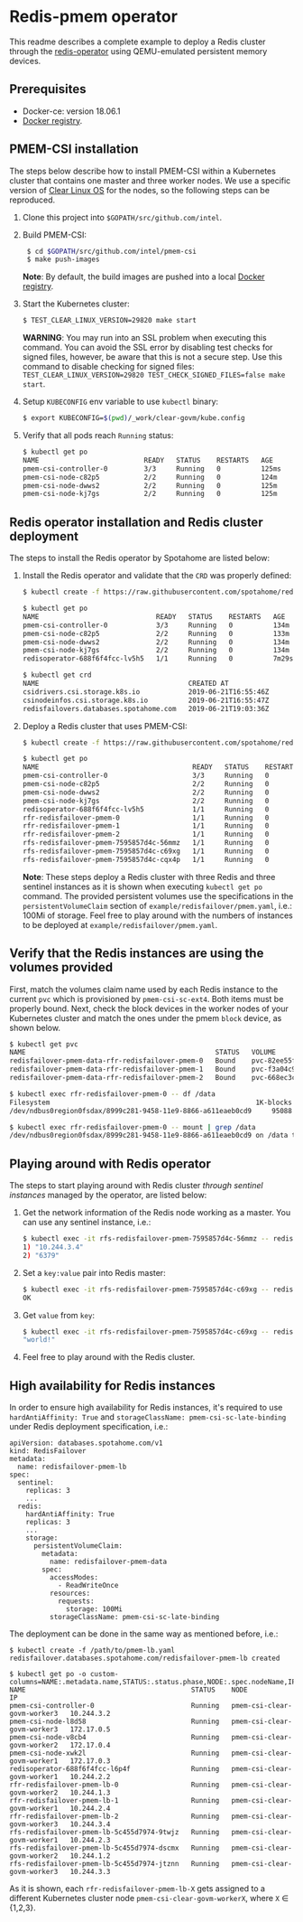 # Redis-pmem operator

This readme describes a complete example to deploy a Redis cluster through the [redis-operator](https://github.com/spotahome/redis-operator) using QEMU-emulated persistent memory devices.

## Prerequisites
* Docker-ce: version 18.06.1
* [Docker registry](https://docs.docker.com/registry/deploying/).

## PMEM-CSI installation
The steps below describe how to install PMEM-CSI within a Kubernetes cluster that contains one master and three worker nodes. We use a specific version of [Clear Linux OS](https://clearlinux.org/) for the nodes, so the following steps can be reproduced.
1. Clone this project into `$GOPATH/src/github.com/intel`.
2. Build PMEM-CSI:
    ```sh
     $ cd $GOPATH/src/github.com/intel/pmem-csi
     $ make push-images
    ```
    **Note**: By default, the build images are pushed into a local [Docker registry](https://docs.docker.com/registry/deploying/).

3. Start the Kubernetes cluster:
    ```sh
    $ TEST_CLEAR_LINUX_VERSION=29820 make start
    ```
    **WARNING**: You may run into an SSL problem when executing this command. You can avoid the SSL error by disabling test checks for signed files, however, be aware that this is not a secure step. Use this command to disable checking for signed files: `TEST_CLEAR_LINUX_VERSION=29820 TEST_CHECK_SIGNED_FILES=false make start`.

4. Setup `KUBECONFIG` env variable to use `kubectl` binary:
    ```sh
    $ export KUBECONFIG=$(pwd)/_work/clear-govm/kube.config
    ```
5. Verify that all pods reach `Running` status:
    ```sh
    $ kubectl get po
    NAME                          READY   STATUS    RESTARTS   AGE
    pmem-csi-controller-0         3/3     Running   0          125ms
    pmem-csi-node-c82p5           2/2     Running   0          124m
    pmem-csi-node-dwws2           2/2     Running   0          125m
    pmem-csi-node-kj7gs           2/2     Running   0          125m
    ```

## Redis operator installation and Redis cluster deployment
The steps to install the Redis operator by Spotahome are listed below:
 1. Install the Redis operator and validate that the `CRD` was properly defined:
    ```sh
    $ kubectl create -f https://raw.githubusercontent.com/spotahome/redis-operator/master/example/operator/all-redis-operator-resources.yaml

    $ kubectl get po
    NAME                             READY   STATUS    RESTARTS   AGE
    pmem-csi-controller-0            3/3     Running   0          134m
    pmem-csi-node-c82p5              2/2     Running   0          133m
    pmem-csi-node-dwws2              2/2     Running   0          134m
    pmem-csi-node-kj7gs              2/2     Running   0          134m
    redisoperator-688f6f4fcc-lv5h5   1/1     Running   0          7m29s

    $ kubectl get crd
    NAME                                     CREATED AT
    csidrivers.csi.storage.k8s.io            2019-06-21T16:55:46Z
    csinodeinfos.csi.storage.k8s.io          2019-06-21T16:55:47Z
    redisfailovers.databases.spotahome.com   2019-06-21T19:03:36Z
    ```
2. Deploy a Redis cluster that uses PMEM-CSI:
    ```sh
    $ kubectl create -f https://raw.githubusercontent.com/spotahome/redis-operator/master/example/redisfailover/pmem.yaml

    $ kubectl get po
    NAME                                      READY   STATUS    RESTARTS   AGE
    pmem-csi-controller-0                     3/3     Running   0          145m
    pmem-csi-node-c82p5                       2/2     Running   0          144m
    pmem-csi-node-dwws2                       2/2     Running   0          145m
    pmem-csi-node-kj7gs                       2/2     Running   0          145m
    redisoperator-688f6f4fcc-lv5h5            1/1     Running   0          18m
    rfr-redisfailover-pmem-0                  1/1     Running   0          9m37s
    rfr-redisfailover-pmem-1                  1/1     Running   0          6m28s
    rfr-redisfailover-pmem-2                  1/1     Running   0          3m15s
    rfs-redisfailover-pmem-7595857d4c-56mmz   1/1     Running   0          9m37s
    rfs-redisfailover-pmem-7595857d4c-c69xg   1/1     Running   0          9m37s
    rfs-redisfailover-pmem-7595857d4c-cqx4p   1/1     Running   0          9m37s
    ```
    **Note**: These steps deploy a Redis cluster with three Redis and three sentinel instances as it is shown when executing `kubectl get po` command. The provided persistent volumes use the specifications in the `persistentVolumeClaim` section of `example/redisfailover/pmem.yaml`, i.e.: 100Mi of storage. Feel free to play around with the numbers of instances to be deployed at `example/redisfailover/pmem.yaml`.

## Verify that the Redis instances are using the volumes provided
First, match the volumes claim name used by each Redis instance to the current `pvc` which is provisioned by `pmem-csi-sc-ext4`. Both items must be properly bound.
Next, check the block devices in the worker nodes of your Kubernetes cluster and match the ones under the pmem `block` device, as shown below.
```sh
$ kubectl get pvc
NAME                                               STATUS   VOLUME                                     CAPACITY   ACCESS MODES   STORAGECLASS       AGE
redisfailover-pmem-data-rfr-redisfailover-pmem-0   Bound    pvc-82ee55fc-9458-11e9-bec2-0242ac110004   100Mi      RWO            pmem-csi-sc-ext4   19m
redisfailover-pmem-data-rfr-redisfailover-pmem-1   Bound    pvc-f3a04c91-9458-11e9-bec2-0242ac110004   100Mi      RWO            pmem-csi-sc-ext4   16m
redisfailover-pmem-data-rfr-redisfailover-pmem-2   Bound    pvc-668ec3c6-9459-11e9-bec2-0242ac110004   100Mi      RWO            pmem-csi-sc-ext4   13m

$ kubectl exec rfr-redisfailover-pmem-0 -- df /data
Filesystem                                                   1K-blocks  Used Available Use% Mounted on
/dev/ndbus0region0fsdax/8999c281-9458-11e9-8866-a611eaeb0cd9     95088    72     87848   1% /data

$ kubectl exec rfr-redisfailover-pmem-0 -- mount | grep /data
/dev/ndbus0region0fsdax/8999c281-9458-11e9-8866-a611eaeb0cd9 on /data type ext4 (rw,relatime,dax,stripe=256)
```

## Playing around with Redis operator
The steps to start playing around with Redis cluster *through sentinel instances* managed by the operator, are listed below:
1. Get the network information of the Redis node working as a master. You can use any sentinel instance, i.e.:
    ```sh
    $ kubectl exec -it rfs-redisfailover-pmem-7595857d4c-56mmz -- redis-cli -p 26379 SENTINEL get-master-addr-by-name mymaster
    1) "10.244.3.4"
    2) "6379"
    ```
2. Set a `key:value` pair into Redis master:
    ```sh
    $ kubectl exec -it rfs-redisfailover-pmem-7595857d4c-c69xg -- redis-cli -h 10.244.3.4 -p 6379 SET hello world!
    OK
    ```
3. Get `value` from `key`:
    ```sh
    $ kubectl exec -it rfs-redisfailover-pmem-7595857d4c-c69xg -- redis-cli -h 10.244.3.4 -p 6379 GET hello
    "world!"
    ```
4. Feel free to play around with the Redis cluster.

## High availability for Redis instances
In order to ensure high availability for Redis instances, it's required to use `hardAntiAffinity: True` and `storageClassName: pmem-csi-sc-late-binding` under Redis deployment specification, i.e.:
```
apiVersion: databases.spotahome.com/v1
kind: RedisFailover
metadata:
  name: redisfailover-pmem-lb
spec:
  sentinel:
    replicas: 3
    ...
  redis:
    hardAntiAffinity: True
    replicas: 3
    ...
    storage:
      persistentVolumeClaim:
        metadata:
          name: redisfailover-pmem-data
        spec:
          accessModes:
            - ReadWriteOnce
          resources:
            requests:
              storage: 100Mi
          storageClassName: pmem-csi-sc-late-binding
```

The deployment can be done in the same way as mentioned before, i.e.:
```
$ kubectl create -f /path/to/pmem-lb.yaml
redisfailover.databases.spotahome.com/redisfailover-pmem-lb created

$ kubectl get po -o custom-columns=NAME:.metadata.name,STATUS:.status.phase,NODE:.spec.nodeName,IP:.status.podIP
NAME                                         STATUS    NODE                          IP
pmem-csi-controller-0                        Running   pmem-csi-clear-govm-worker3   10.244.3.2
pmem-csi-node-l8d58                          Running   pmem-csi-clear-govm-worker3   172.17.0.5
pmem-csi-node-v8cb4                          Running   pmem-csi-clear-govm-worker2   172.17.0.4
pmem-csi-node-xwk2l                          Running   pmem-csi-clear-govm-worker1   172.17.0.3
redisoperator-688f6f4fcc-l6p4f               Running   pmem-csi-clear-govm-worker1   10.244.2.2
rfr-redisfailover-pmem-lb-0                  Running   pmem-csi-clear-govm-worker2   10.244.1.3
rfr-redisfailover-pmem-lb-1                  Running   pmem-csi-clear-govm-worker1   10.244.2.4
rfr-redisfailover-pmem-lb-2                  Running   pmem-csi-clear-govm-worker3   10.244.3.4
rfs-redisfailover-pmem-lb-5c455d7974-9twjz   Running   pmem-csi-clear-govm-worker1   10.244.2.3
rfs-redisfailover-pmem-lb-5c455d7974-dscmx   Running   pmem-csi-clear-govm-worker2   10.244.1.2
rfs-redisfailover-pmem-lb-5c455d7974-jtznn   Running   pmem-csi-clear-govm-worker3   10.244.3.3
```
As it is shown, each `rfr-redisfailover-pmem-lb-X` gets assigned to a different Kubernetes cluster node `pmem-csi-clear-govm-workerX`, where `X` &isin; {1,2,3}.
